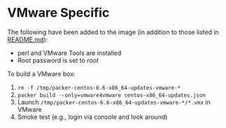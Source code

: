VMware Specific
===================

The following have been added to the image (in addition to those listed in [README.md](README.md)):

  * perl and VMware Tools are installed
  * Root password is set to *root*

To build a VMware box:

  1. `rm -f /tmp/packer-centos-6.6-x86_64-updates-vmware-*`
  1. `packer build --only=vmware4vmware centos-x86_64-updates.json`
  1. Launch `/tmp/packer-centos-6.6-x86_64-updates-vmware-*/*.vmx` in VMware
  1. Smoke test (e.g., login via console and look around)
